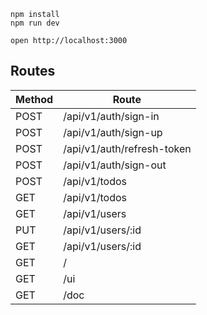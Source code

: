 ```
npm install
npm run dev
```

```
open http://localhost:3000
```

## Routes
| Method | Route |
| --- | --- |
| POST | /api/v1/auth/sign-in | 
| POST | /api/v1/auth/sign-up |
| POST | /api/v1/auth/refresh-token |
| POST | /api/v1/auth/sign-out |
| POST | /api/v1/todos |
| GET |  /api/v1/todos |
| GET |  /api/v1/users |
| PUT |  /api/v1/users/:id |
| GET |  /api/v1/users/:id |
| GET |  / |
| GET |  /ui |
| GET |  /doc |
